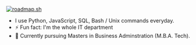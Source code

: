 <!--
**asmyio/asmyio** is a ✨ _special_ ✨ repository because its `README.md` (this file) appears on your GitHub profile.

Here are some ideas to get you started:

- 🔭 I’m currently working on ...
- 🌱 I’m currently learning ...
- 👯 I’m looking to collaborate on ...
- 🤔 I’m looking for help with ...
- 💬 Ask me about ...
- 📫 How to reach me: ...
- 😄 Pronouns: ...
- ⚡ Fun fact: ...
-->
[![roadmap.sh](https://api.roadmap.sh/v1-badge/wide/65fffde26deb533d6e2164cc?variant=dark)](https://roadmap.sh)

- I use Python, JavaScript, SQL, Bash / Unix commands everyday.
- ⚡ Fun fact: I'm the whole IT department
- 🌱 Currently pursuing Masters in Business Adminstration (M.B.A. Tech).
